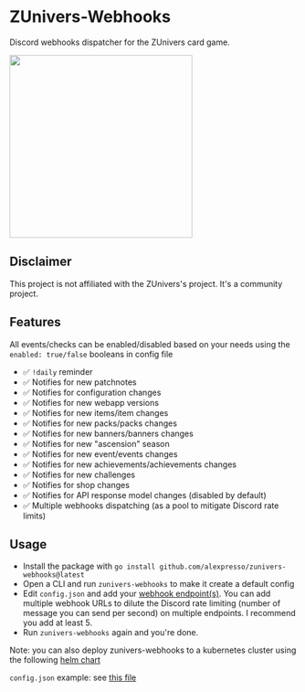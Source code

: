 # ZUnivers-Webhooks

Discord webhooks dispatcher for the ZUnivers card game.

<img src="https://repository-images.githubusercontent.com/419089778/e78f5f5c-49cc-429a-8285-2e043b16fe05" height="320px">

## Disclaimer

This project is not affiliated with the ZUnivers's project. It's a community project.

## Features
All events/checks can be enabled/disabled based on your needs using the `enabled: true/false` booleans in config file

- ✅ `!daily` reminder
- ✅ Notifies for new patchnotes
- ✅ Notifies for configuration changes
- ✅ Notifies for new webapp versions
- ✅ Notifies for new items/item changes
- ✅ Notifies for new packs/packs changes
- ✅ Notifies for new banners/banners changes
- ✅ Notifies for new "ascension" season
- ✅ Notifies for new event/events changes
- ✅ Notifies for new achievements/achievements changes
- ✅ Notifies for new challenges
- ✅ Notifies for shop changes
- ✅ Notifies for API response model changes (disabled by default)
- ✅ Multiple webhooks dispatching (as a pool to mitigate Discord rate limits)

## Usage

- Install the package with `go install github.com/alexpresso/zunivers-webhooks@latest`
- Open a CLI and run `zunivers-webhooks` to make it create a default config
- Edit `config.json` and add
  your [webhook endpoint(s)](https://support.discord.com/hc/fr/articles/228383668-Utiliser-les-Webhooks). You can add
  multiple webhook URLs to dilute the Discord rate limiting (number of message you can send per second) on multiple
  endpoints. I recommend you add at least 5.
- Run `zunivers-webhooks` again and you're done.

Note: you can also deploy zunivers-webhooks to a kubernetes cluster using the
following [helm chart](https://github.com/AlexPresso/helm.alexpresso.me/tree/main/charts/zunivers-webhooks)

`config.json` example: see [this file](https://github.com/AlexPresso/ZUnivers-Webhooks/blob/main/config.default.json)
